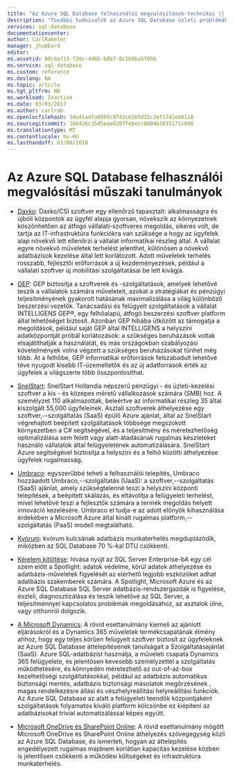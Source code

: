 ```yaml
---
title: "Az Azure SQL Database felhasználói megvalósítások-technikai |} Microsoft Docs"
description: "További tudnivalók az Azure SQL Database üzleti problémák megoldására ügyfél implementatons vonatkozó technikai részleteket"
services: sql-database
documentationcenter: 
author: CarlRabeler
manager: jhubbard
editor: 
ms.assetid: 00c8a713-f20c-4d6b-b8b7-0c1b9ba5f05b
ms.service: sql-database
ms.custom: reference
ms.devlang: NA
ms.topic: article
ms.tgt_pltfrm: NA
ms.workload: Inactive
ms.date: 03/03/2017
ms.author: carlrab
ms.openlocfilehash: 3da41adfa0865c0741c61b5d15c3ef1741eb6118
ms.sourcegitcommit: 168426c3545eae6287febecc8804b1035171c048
ms.translationtype: MT
ms.contentlocale: hu-HU
ms.lasthandoff: 03/08/2018
---
```

# <a name="azure-sql-database-customer-implementation-technical-studies"></a>Az Azure SQL Database felhasználói megvalósítási műszaki tanulmányok

- [Daxko](sql-database-implementation-daxko.md): Daxko/CSI szoftver egy ellenőrző tapasztalt: alkalmasságra és újbóli központok az ügyfél alapja gyorsan, növekszik az környezetnek köszönhetően az átfogó vállalati-szoftveres megoldás, sikeres volt, de tartja az IT-infrastruktúra funkciókra van szüksége a hogy az ügyfelek alap növekvő lett ellenőrzi a vállalat informatikai részleg által. A vállalat egyre növekvő műveletek terhelést jelenthet, különösen a növekvő adatbázisok kezelése által lett korlátozott. Adott műveletek terhelés rosszabb, fejlesztői erőforrások a új kezdeményezések, például a vállalati szoftver új mobilitási szolgáltatásai be lett kivágja.

- [GEP](sql-database-implementation-gep.md): GEP biztosítja a szoftverek és -szolgáltatások, amelyek lehetővé teszik a vállalatok számára műveleteit, azokat a stratégiákat és pénzügyi teljesítményének gyakorolt hatásának maximalizálása a világ különböző beszerzési vezetők. Tanácsadási és felügyelt szolgáltatások a vállalat INTELLIGENS GEP®, egy felhőalapú, átfogó beszerzési szoftver platform által lehetőséget biztosít. Azonban GEP hibába ütközött az támogatja a megoldások, például saját GEP által INTELLIGENS a helyszíni adatközpontját próbál korlátozások: a szükséges beruházások voltak elsajátíthatják a használatát, és más országokban szabályozási követelmények volna végzett a szükséges beruházásokat tűnhet még több. Át a felhőbe, GEP informatikai erőforrások felszabadult lehetővé téve nyugodt kisebb IT-üzemeltetők és az új adatforrások érték az ügyfelek a világszerte több összpontosíthat.

- [SnelStart](sql-database-implementation-snelstart.md): SnelStart Hollandia népszerű pénzügyi - és üzleti-kezelési szoftver a kis - és közepes méretű vállalkozások számára (SMB) hoz. A személyzet 110 alkalmazottak, beleértve az informatikai részleg 35 által kiszolgált 55,000 ügyfeleinek. Asztali szoftverek áthelyezése egy szoftver,--szolgáltatás (SaaS) épülő Azure ajánlat, által az SnelStart végrehajtott beépített szolgáltatások többsége megszokott környezetben a C# segítségével, és a teljesítmény és méretezhetőség optimalizálása sem felett vagy alatt-átadásának rugalmas készleteket használó vállalatok által felügyeletének automatizálására. SnelStart Azure segítségével biztosítja a helyszíni és a felhő közötti áthelyezése ügyfelek rugalmasság.

- [Umbraco](sql-database-implementation-umbraco.md): egyszerűbbé teheti a felhasználói telepítés, Umbraco hozzáadott Umbraco,--szolgáltatás (UaaS): a szoftver,--szolgáltatás (SaaS) ajánlat, amely szükségtelenné teszi a helyszíni központi telepítések, a beépített skálázás, és eltávolítja a felügyeleti terhelést, mivel lehetővé teszi a fejlesztők számára a termék megoldás helyett innováció kezelésére. Umbraco el tudja-e az adott előnyök kihasználása érdekében a Microsoft Azure által kínált rugalmas platform,--szolgáltatás (PaaS) modell megtalálható.

- [Kvórum](https://customers.microsoft.com/story/quorum-doubles-key-databases-workload-while-lowering-dtu-with-sql-database): kvórum kulcsának adatbázis munkaterhelés megduplázódik, miközben az SQL Database 70 %-kal DTU csökkenti.

- [Kérelem kitöltése](https://customers.microsoft.com/story/quest): hívása nyújt az SQL Server Enterprise-bA egy cél szem előtt a Spotlight: adatok védelme, körül adatok áthelyezése és adatbázis-műveletek figyelését az elérhető legjobb eszközöket adhat adatbázis szakemberek számára. A Spotlight, Microsoft Azure és az Azure SQL Database SQL Server adatbázis-rendszergazdák is figyelése, észleli, diagnosztizálása és teszik lehetővé az SQL Server, a teljesítménnyel kapcsolatos problémák megoldásához, az asztalok ülne, vagy otthonról dolgozik.

- [A Microsoft Dynamics](https://customers.microsoft.com/story/dynamics365operationsproductteam): A rövid esettanulmány kiemeli az ajánlott eljárásokról és a Dynamics 365 műveletek termékcsapatának élmény ahhoz, hogy egy teljes körűen felügyelt szoftver biztosít az ügyfeleknek az Azure SQL Database áttelepítésének tanulságait a Szolgáltatásajánlat (SaaS). Azure SQL-adatbázist használja, a műveleti csapata Dynamics 365 felügyelete, és jelentősen kevesebb személyzettel a szolgáltatás működtetésére, és könnyedén méretezhető az out-of-az-box kezelhetőségi szolgáltatásokkal, például az adatbázis automatikus biztonsági mentés, adatbázis biztonsági másolatok megőrzésének , magas rendelkezésre állási és vészhelyreállítási helyreállítási funkciók. Az Azure SQL Database az alatt a felügyeleti teendők központjaként szolgáltatások folyamatos kiváló platform kölcsönbe ez kiépíteni az adatbázisokat trivial automatizálással képes együtt.

- [Microsoft OneDrive és SharePoint Online](https://customers.microsoft.com/story/microsoft-azure-sql-database-dicrete-manufacturing-united-states): A rövid esettanulmány mögött Microsoft OneDrive és SharePoint Online áthelyezés szövegegység közli az Azure SQL Database, és ismerteti, hogyan az áttelepítés engedélyezett rugalmas majdnem korlátlan kapacitás kezelése közben is jelentősen csökkenti a működési költségeket és infrastruktúra munkaterhelés.
